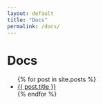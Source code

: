 ```yaml
---
layout: default
title: "Docs"
permalink: /docs/
---
```


<h1>Docs</h1>

<ul>
      {% for post in site.posts %}
      <li>
            <a href="{{ post.url }}">{{ post.title }}</a>
      </li>
      {% endfor %}
</ul>
